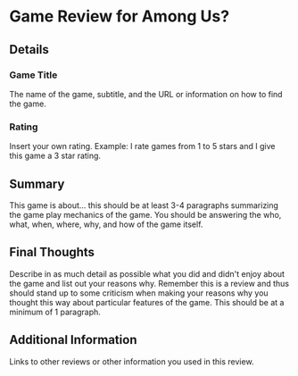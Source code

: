 # Game Review for Among Us?

## Details

### Game Title

The name of the game, subtitle, and the URL or information on how to find
the game.

### Rating

Insert your own rating.
Example: I rate games from 1 to 5 stars and I give this game a 3 star rating.

## Summary

This game is about... this should be at least 3-4 paragraphs summarizing the
game play mechanics of the game. You should be answering the who, what,
when, where, why, and how of the game itself.

## Final Thoughts

Describe in as much detail as possible what you did and didn't enjoy about the
game and list out your reasons why. Remember this is a review and thus should
stand up to some criticism when making your reasons why you thought this way
about particular features of the game. This should be at a minimum of 1
paragraph.

## Additional Information

Links to other reviews or other information you used in this review.
